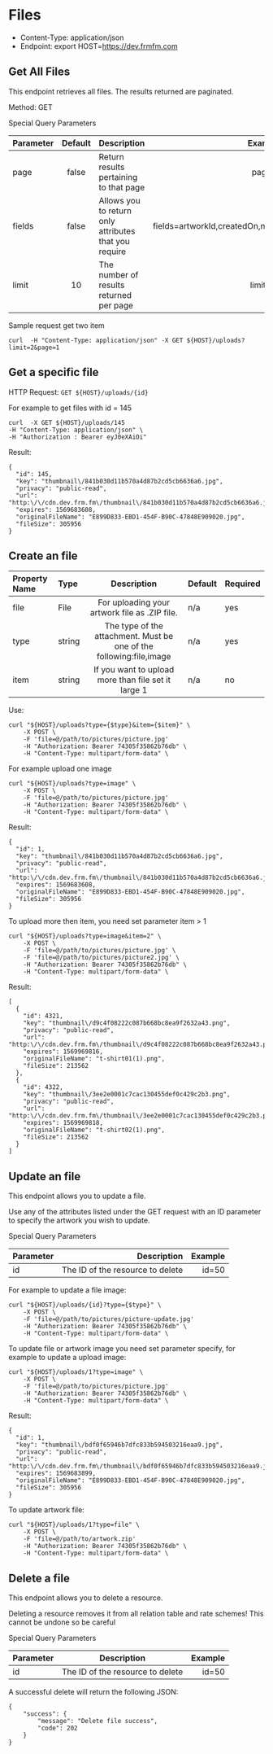 # Files
- Content-Type: application/json
- Endpoint: export HOST=https://dev.frmfm.com

## Get All Files

This endpoint retrieves all files. The results returned are paginated.

Method: GET

Special Query Parameters

| Parameter            | Default           | Description  |   Example|
| :-------------        |:---------------:|:-----|---------:|
| page                 | false       |   Return results pertaining to that page | page=3 |
| fields             | false       |   Allows you to return only attributes that you require | fields=artworkId,createdOn,name |
| limit | 10 | The number of results returned per page | limit=50|

Sample request get two item

``` 
curl  -H "Content-Type: application/json" -X GET ${HOST}/uploads?limit=2&page=1

```


## Get a specific file

HTTP Request: `GET ${HOST}/uploads/{id}`

For example to get files with id = 145

```
curl  -X GET ${HOST}/uploads/145
-H "Content-Type: application/json" \
-H "Authorization : Bearer eyJ0eXAiOi"
```

Result:

``` 
{
  "id": 145,
  "key": "thumbnail\/841b030d11b570a4d87b2cd5cb6636a6.jpg",
  "privacy": "public-read",
  "url": "http:\/\/cdn.dev.frm.fm\/thumbnail\/841b030d11b570a4d87b2cd5cb6636a6.jpg",
  "expires": 1569683608,
  "originalFileName": "E899D833-EBD1-454F-B90C-47848E909020.jpg",
  "fileSize": 305956
}
```


## Create an file

|Property Name        | Type           | Description  | Default|Required|
|:--------------|:---------|:------:|----|----|
|file |File | For uploading your artwork file as .ZIP file.|n/a|yes|
|type| string| The type of the attachment. Must be one of the following:file,image|n/a|yes|
|item| string| If you want to upload more than file set it large 1|n/a|no|

Use:

```
curl "${HOST}/uploads?type={$type}&item={$item}" \
    -X POST \
    -F 'file=@/path/to/pictures/picture.jpg'
    -H "Authorization: Bearer 74305f35862b76db" \
    -H "Content-Type: multipart/form-data" \
```

For example upload one image

``` 
curl "${HOST}/uploads?type=image" \
    -X POST \
    -F 'file=@/path/to/pictures/picture.jpg'
    -H "Authorization: Bearer 74305f35862b76db" \
    -H "Content-Type: multipart/form-data" \
```

Result:

```
{
  "id": 1,
  "key": "thumbnail\/841b030d11b570a4d87b2cd5cb6636a6.jpg",
  "privacy": "public-read",
  "url": "http:\/\/cdn.dev.frm.fm\/thumbnail\/841b030d11b570a4d87b2cd5cb6636a6.jpg",
  "expires": 1569683608,
  "originalFileName": "E899D833-EBD1-454F-B90C-47848E909020.jpg",
  "fileSize": 305956
}
```

To upload more then item, you need set parameter item > 1

``` 
curl "${HOST}/uploads?type=image&item=2" \
    -X POST \
    -F 'file=@/path/to/pictures/picture.jpg' \
    -F 'file=@/path/to/pictures/picture2.jpg' \
    -H "Authorization: Bearer 74305f35862b76db" \
    -H "Content-Type: multipart/form-data" \
```

Result:

``` 
[
  {
    "id": 4321,
    "key": "thumbnail\/d9c4f08222c087b668bc8ea9f2632a43.png",
    "privacy": "public-read",
    "url": "http:\/\/cdn.dev.frm.fm\/thumbnail\/d9c4f08222c087b668bc8ea9f2632a43.png",
    "expires": 1569969816,
    "originalFileName": "t-shirt01(1).png",
    "fileSize": 213562
  },
  {
    "id": 4322,
    "key": "thumbnail\/3ee2e0001c7cac130455def0c429c2b3.png",
    "privacy": "public-read",
    "url": "http:\/\/cdn.dev.frm.fm\/thumbnail\/3ee2e0001c7cac130455def0c429c2b3.png",
    "expires": 1569969818,
    "originalFileName": "t-shirt02(1).png",
    "fileSize": 213562
  }
]
```
## Update an file

This endpoint allows you to update a file.

Use any of the attributes listed under the GET request with an ID parameter to specify the artwork you wish to update.

Special Query Parameters

| Parameter   | Description  |   Example|
|:--------------|---------:|------:|
| id | The ID of the resource to delete | id=50|

For example to update a file image:

```
curl "${HOST}/uploads/{id}?type={$type}" \
    -X POST \
    -F 'file=@/path/to/pictures/picture-update.jpg'
    -H "Authorization: Bearer 74305f35862b76db" \
    -H "Content-Type: multipart/form-data" \
```

To update  file or artwork image you need set parameter specify, for example to update a upload image:

``` 
curl "${HOST}/uploads/1?type=image" \
    -X POST \
    -F 'file=@/path/to/pictures/picture.jpg'
    -H "Authorization: Bearer 74305f35862b76db" \
    -H "Content-Type: multipart/form-data" \
```
Result:

``` 
{
  "id": 1,
  "key": "thumbnail\/bdf0f65946b7dfc833b594503216eaa9.jpg",
  "privacy": "public-read",
  "url": "http:\/\/cdn.dev.frm.fm\/thumbnail\/bdf0f65946b7dfc833b594503216eaa9.jpg",
  "expires": 1569683899,
  "originalFileName": "E899D833-EBD1-454F-B90C-47848E909020.jpg",
  "fileSize": 305956
}
```

To update artwork file:

``` 
curl "${HOST}/uploads/1?type=file" \
    -X POST \
    -F 'file=@/path/to/artwork.zip'
    -H "Authorization: Bearer 74305f35862b76db" \
    -H "Content-Type: multipart/form-data" \
```

## Delete a file

This endpoint allows you to delete a resource.

Deleting a resource removes it from all relation table and rate schemes! 
This cannot be undone so be careful

Special Query Parameters

| Parameter   | Description  |   Example|
|:--------------|:---------:|------:|
| id | The ID of the resource to delete | id=50|

A successful delete will return the following JSON:

``` 
{
    "success": {
        "message": "Delete file success",
        "code": 202
    }
}
```

